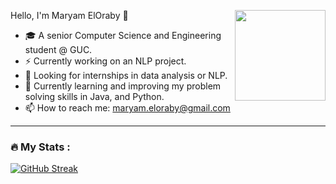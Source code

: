 
<!--  <div align="center">
  <a href="https://www.linkedin.com/in/maryameloraby/">
    <img src="https://img.shields.io/badge/LinkedIn-blue?style=for-the-badge&logo=linkedin&logoColor=white" alt="LinkedIn Badge" />
  </a>
</div>
 <div align="center">
<img src="https://komarev.com/ghpvc/?username=maryameloraby&style=flat-square&color=blue" alt="" align="center"/>
  </div> -->
<!-- <h1 align="center">
  Hey there!
  <img src="https://media.giphy.com/media/hvRJCLFzcasrR4ia7z/giphy.gif" width="30px"/>
</h1> -->

Hello, I'm Maryam ElOraby 👋  <img align="right" src="https://user-images.githubusercontent.com/42250266/179847576-7e36e313-446c-4b0f-b331-29cd0f6b4c84.png" width="145px"/>





- :mortar_board: A senior Computer Science and Engineering student @ GUC. 
- :zap: Currently working on an NLP project.
- :eyes: Looking for internships in data analysis or NLP.
- :seedling: Currently learning and improving my problem solving skills in Java, and Python.
- :mailbox: How to reach me: maryam.eloraby@gmail.com

---

### :fire: My Stats :
<!-- [![Top Langs](https://github-readme-stats.vercel.app/api/top-langs/?username=maryamsherif)](https://github.com/anuraghazra/github-readme-stats)
 -->
[![GitHub Streak](https://github-readme-streak-stats.herokuapp.com?user=mareloraby&theme=tokyonight&hide_border=true&date_format=M%20j%5B%2C%20Y%5D)](https://git.io/streak-stats)

<!-- ---

### :hammer_and_wrench: Languages and Tools :
<div>
<p align="center"> 
 <a href="https://www.python.org" target="_blank"> <img src="https://raw.githubusercontent.com/devicons/devicon/master/icons/python/python-original.svg" alt="python" width="40" height="40"/> </a>
 <a href="https://www.java.com" target="_blank"> <img src="https://raw.githubusercontent.com/devicons/devicon/master/icons/java/java-original.svg" alt="java" width="40" height="40"/> </a>
  <a href="https://www.w3.org/html/" target="_blank"> <img src="https://raw.githubusercontent.com/devicons/devicon/master/icons/html5/html5-original-wordmark.svg" alt="html5" width="40" height="40"/> </a>
  <a href="https://www.w3schools.com/css/" target="_blank"> <img src="https://raw.githubusercontent.com/devicons/devicon/master/icons/css3/css3-original-wordmark.svg" alt="css3" width="40" height="40"/> </a>
<a href="https://getbootstrap.com" target="_blank"> <img src="https://raw.githubusercontent.com/devicons/devicon/master/icons/bootstrap/bootstrap-plain-wordmark.svg" alt="bootstrap" width="40" height="40"/> </a> 
 <a href="https://developer.mozilla.org/en-US/docs/Web/JavaScript" target="_blank"> <img src="https://raw.githubusercontent.com/devicons/devicon/master/icons/javascript/javascript-original.svg" alt="javascript" width="40" height="40"/> </a> 
  <a href="https://reactnative.dev/" target="_blank"> <img src="https://reactnative.dev/img/header_logo.svg" alt="reactnative" width="40" height="40"/> </a>
<a href="https://www.w3schools.com/cs/" target="_blank"> <img src="https://raw.githubusercontent.com/devicons/devicon/master/icons/csharp/csharp-original.svg" alt="csharp" width="40" height="40"/> </a>
 <a href="https://nodejs.org" target="_blank"> <img src="https://raw.githubusercontent.com/devicons/devicon/master/icons/nodejs/nodejs-original-wordmark.svg" alt="nodejs" width="40" height="40"/> </a> 
<a href="https://www.microsoft.com/en-us/sql-server" target="_blank"> <img src="https://www.svgrepo.com/show/303229/microsoft-sql-server-logo.svg" alt="mssql" width="40" height="40"/> </a> 
</div>
 -->
<!-- 
[![GitHub Streak](https://github-readme-streak-stats.herokuapp.com?user=mareloraby&theme=tokyonight&hide_border=true&date_format=M%20j%5B%2C%20Y%5D)](https://git.io/streak-stats)
 -->

<!-- <p align="center">
  <img src="https://github.com/mareloraby/mareloraby/blob/output/github-contribution-grid-snake.svg" alt="animated" />
</p>
 -->

<!--
**mareloraby/mareloraby** is a ✨ _special_ ✨ repository because its `README.md` (this file) appears on your GitHub profile.

Here are some ideas to get you started:

- 🔭 I’m currently working on ...
- 🌱 I’m currently learning ...
- 👯 I’m looking to collaborate on ...
- 🤔 I’m looking for help with ...
- 💬 Ask me about ...
- 📫 How to reach me: ...
- 😄 Pronouns: ...
- ⚡ Fun fact: ...
-->
